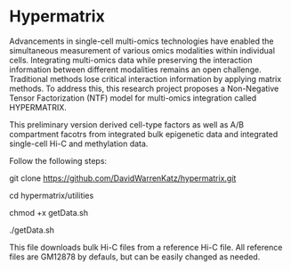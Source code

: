 # Hypermatrix
 Advancements in single-cell multi-omics technologies have enabled the simultaneous measurement of various omics modalities within individual cells. Integrating multi-omics data while preserving the interaction information between different modalities remains an open challenge. Traditional methods lose critical interaction information by applying matrix methods. To address this, this research project proposes a Non-Negative Tensor Factorization (NTF) model for multi-omics integration called HYPERMATRIX. 

This preliminary version derived cell-type factors as well as A/B compartment facotrs from integrated bulk epigenetic data and integrated single-cell Hi-C and methylation data. 

Follow the following steps:

git clone https://github.com/DavidWarrenKatz/hypermatrix.git

cd hypermatrix/utilities

chmod +x getData.sh 

./getData.sh

This file downloads bulk Hi-C files from a reference Hi-C file. All reference files are GM12878 by defauls, but can be easily changed as needed.
